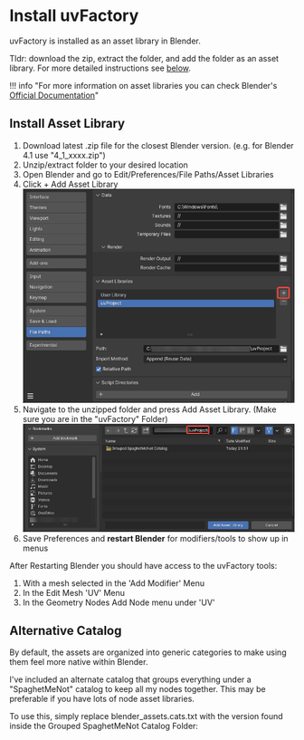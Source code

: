 # Install uvFactory
uvFactory is installed as an asset library in Blender.

Tldr: download the zip, extract the folder, and add the folder as an asset library. For more detailed instructions see [below](#install-asset-library).

!!! info "For more information on asset libraries you can check Blender's [Official Documentation](https://docs.blender.org/manual/en/dev/files/asset_libraries/introduction.html#introduction)"

## Install Asset Library

1. Download latest .zip file for the closest Blender version. (e.g. for Blender 4.1 use "4_1_xxxx.zip")
2. Unzip/extract folder to your desired location
3. Open Blender and go to Edit/Preferences/File Paths/Asset Libraries
4. Click + Add Asset Library ![install_1](assets/install_1.webp)
5. Navigate to the unzipped folder and press Add Asset Library. (Make sure you are in the "uvFactory" Folder) ![install_2](assets/install_2.webp)
6. Save Preferences and **restart Blender** for modifiers/tools to show up in menus

After Restarting Blender you should have access to the uvFactory tools:

1. With a mesh selected in the 'Add Modifier' Menu
2. In the Edit Mesh 'UV' Menu
3. In the Geometry Nodes Add Node menu under 'UV'

## Alternative Catalog
By default, the assets are organized into generic categories to make using them feel more native within Blender. 

I've included an alternate catalog that groups everything under a "SpaghetMeNot" catalog to keep all my nodes together. This may be preferable if you have lots of node asset libraries. 

To use this, simply replace blender_assets.cats.txt with the version found inside the Grouped SpaghetMeNot Catalog Folder: